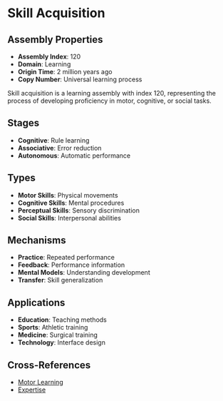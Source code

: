 # Skill Acquisition

## Assembly Properties
- **Assembly Index**: 120
- **Domain**: Learning
- **Origin Time**: 2 million years ago
- **Copy Number**: Universal learning process

Skill acquisition is a learning assembly with index 120, representing the process of developing proficiency in motor, cognitive, or social tasks.

## Stages
- **Cognitive**: Rule learning
- **Associative**: Error reduction
- **Autonomous**: Automatic performance

## Types
- **Motor Skills**: Physical movements
- **Cognitive Skills**: Mental procedures
- **Perceptual Skills**: Sensory discrimination
- **Social Skills**: Interpersonal abilities

## Mechanisms
- **Practice**: Repeated performance
- **Feedback**: Performance information
- **Mental Models**: Understanding development
- **Transfer**: Skill generalization

## Applications
- **Education**: Teaching methods
- **Sports**: Athletic training
- **Medicine**: Surgical training
- **Technology**: Interface design

## Cross-References
- [Motor Learning](/domains/cognitive/learning/motor_learning.md)
- [Expertise](/domains/cognitive/learning/expertise.md)